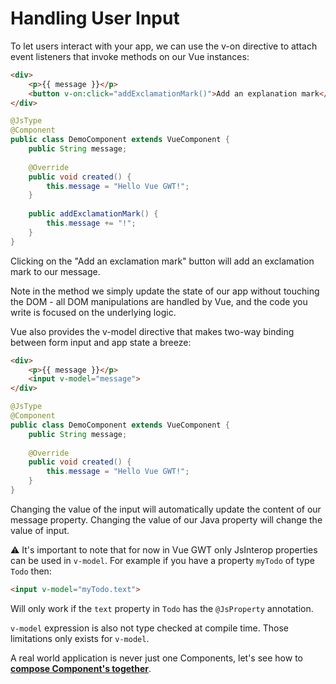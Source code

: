 # Handling User Input
To let users interact with your app, we can use the v-on directive to attach event listeners that invoke methods on our Vue instances:

```html
<div>
    <p>{{ message }}</p>
    <button v-on:click="addExclamationMark()">Add an explanation mark</button>
</div>
```

```java
@JsType
@Component
public class DemoComponent extends VueComponent {
    public String message;
    
    @Override
    public void created() {
        this.message = "Hello Vue GWT!";
    }
    
    public addExclamationMark() {
        this.message += "!";
    }
}
```

Clicking on the "Add an exclamation mark" button will add an exclamation mark to our message.

Note in the method we simply update the state of our app without touching the DOM - all DOM manipulations are handled by Vue, and the code you write is focused on the underlying logic.

Vue also provides the v-model directive that makes two-way binding between form input and app state a breeze:
```html
<div>
    <p>{{ message }}</p>
    <input v-model="message">
</div>
```

```java
@JsType
@Component
public class DemoComponent extends VueComponent {
    public String message;
    
    @Override
    public void created() {
        this.message = "Hello Vue GWT!";
    }
}
```

Changing the value of the input will automatically update the content of our message property.
Changing the value of our Java property will change the value of input.

⚠️ It's important to note that for now in Vue GWT only JsInterop properties can be used in `v-model`.
For example if you have a property `myTodo` of type `Todo` then:
```html
<input v-model="myTodo.text">
```
Will only work if the `text` property in `Todo` has the `@JsProperty` annotation.

`v-model` expression is also not type checked at compile time.
Those limitations only exists for `v-model`.

A real world application is never just one Components, let's see how to **[compose Component's together](./composing-with-components.md)**.